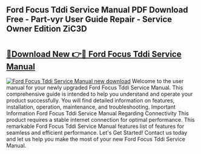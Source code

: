## Ford Focus Tddi Service Manual PDF Download Free - Part-vyr User Guide Repair - Service Owner Edition ZiC3D

# <h2><a href="http://bc52420.oget.top/?id=Ford+Focus+Tddi+Service+Manual">🔗Download New 👉🔴 Ford Focus Tddi Service Manual</a></h2>

[![Ford Focus Tddi Service Manual new download](https://i.imgur.com/5g1atiW.png)](http://bc52420.oget.top/?id=Ford+Focus+Tddi+Service+Manual)
Welcome to the user manual for your newly upgraded Ford Focus Tddi Service Manual. This comprehensive guide is intended to help you understand and operate your product successfully. You will find detailed information on features, installation, operation, maintenance, and troubleshooting. Important Information Ford Focus Tddi Service Manual Regarding Connectivity This product requires a stable internet connection for optimal performance. This remarkable Ford Focus Tddi Service Manual features list of features for seamless and efficient performance. Let's Get Started! Contact us today and let us help you make the most of your new Ford Focus Tddi Service Manual.
